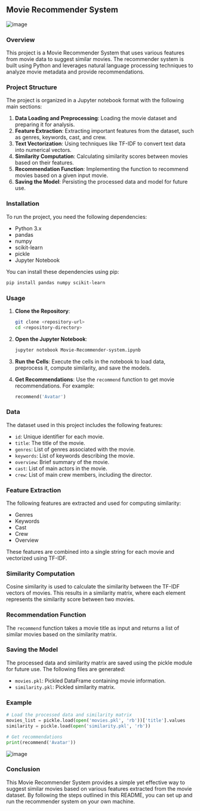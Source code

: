 ## Movie Recommender System
![image](https://github.com/GeetGhai/Movie_recommender_Sys/assets/154088899/94b4ff51-be82-404b-a66f-297c80e8b28b)


### Overview

This project is a Movie Recommender System that uses various features from movie data to suggest similar movies. The recommender system is built using Python and leverages natural language processing techniques to analyze movie metadata and provide recommendations.

### Project Structure

The project is organized in a Jupyter notebook format with the following main sections:

1. **Data Loading and Preprocessing**: Loading the movie dataset and preparing it for analysis.
2. **Feature Extraction**: Extracting important features from the dataset, such as genres, keywords, cast, and crew.
3. **Text Vectorization**: Using techniques like TF-IDF to convert text data into numerical vectors.
4. **Similarity Computation**: Calculating similarity scores between movies based on their features.
5. **Recommendation Function**: Implementing the function to recommend movies based on a given input movie.
6. **Saving the Model**: Persisting the processed data and model for future use.

### Installation

To run the project, you need the following dependencies:

- Python 3.x
- pandas
- numpy
- scikit-learn
- pickle
- Jupyter Notebook

You can install these dependencies using pip:

```bash
pip install pandas numpy scikit-learn
```

### Usage

1. **Clone the Repository**: 
   ```bash
   git clone <repository-url>
   cd <repository-directory>
   ```

2. **Open the Jupyter Notebook**:
   ```bash
   jupyter notebook Movie-Recommender-system.ipynb
   ```

3. **Run the Cells**: Execute the cells in the notebook to load data, preprocess it, compute similarity, and save the models.

4. **Get Recommendations**: Use the `recommend` function to get movie recommendations. For example:
   ```python
   recommend('Avatar')
   ```

### Data

The dataset used in this project includes the following features:
- `id`: Unique identifier for each movie.
- `title`: The title of the movie.
- `genres`: List of genres associated with the movie.
- `keywords`: List of keywords describing the movie.
- `overview`: Brief summary of the movie.
- `cast`: List of main actors in the movie.
- `crew`: List of main crew members, including the director.

### Feature Extraction

The following features are extracted and used for computing similarity:
- Genres
- Keywords
- Cast
- Crew
- Overview

These features are combined into a single string for each movie and vectorized using TF-IDF.

### Similarity Computation

Cosine similarity is used to calculate the similarity between the TF-IDF vectors of movies. This results in a similarity matrix, where each element represents the similarity score between two movies.

### Recommendation Function

The `recommend` function takes a movie title as input and returns a list of similar movies based on the similarity matrix.

### Saving the Model

The processed data and similarity matrix are saved using the pickle module for future use. The following files are generated:
- `movies.pkl`: Pickled DataFrame containing movie information.
- `similarity.pkl`: Pickled similarity matrix.

### Example

```python
# Load the processed data and similarity matrix
movies_list = pickle.load(open('movies.pkl', 'rb'))['title'].values
similarity = pickle.load(open('similarity.pkl', 'rb'))

# Get recommendations
print(recommend('Avatar'))
```
![image](https://github.com/GeetGhai/Movie_recommender_Sys/assets/154088899/ffa6cf33-6da4-46d6-976e-9219252ed12d)

### Conclusion

This Movie Recommender System provides a simple yet effective way to suggest similar movies based on various features extracted from the movie dataset. By following the steps outlined in this README, you can set up and run the recommender system on your own machine.
